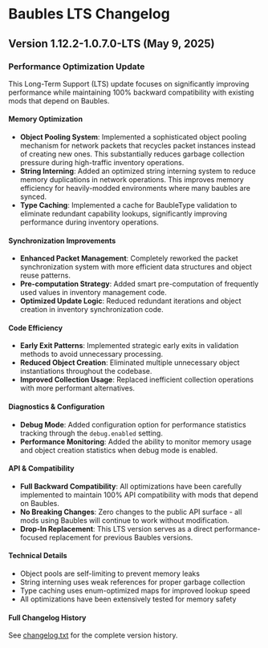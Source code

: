 # Baubles LTS Changelog

## Version 1.12.2-1.0.7.0-LTS (May 9, 2025)

### Performance Optimization Update

This Long-Term Support (LTS) update focuses on significantly improving performance while maintaining 100% backward compatibility with existing mods that depend on Baubles.

#### Memory Optimization
- **Object Pooling System**: Implemented a sophisticated object pooling mechanism for network packets that recycles packet instances instead of creating new ones. This substantially reduces garbage collection pressure during high-traffic inventory operations.
- **String Interning**: Added an optimized string interning system to reduce memory duplications in network operations. This improves memory efficiency for heavily-modded environments where many baubles are synced.
- **Type Caching**: Implemented a cache for BaubleType validation to eliminate redundant capability lookups, significantly improving performance during inventory operations.

#### Synchronization Improvements
- **Enhanced Packet Management**: Completely reworked the packet synchronization system with more efficient data structures and object reuse patterns.
- **Pre-computation Strategy**: Added smart pre-computation of frequently used values in inventory management code.
- **Optimized Update Logic**: Reduced redundant iterations and object creation in inventory synchronization code.

#### Code Efficiency
- **Early Exit Patterns**: Implemented strategic early exits in validation methods to avoid unnecessary processing.
- **Reduced Object Creation**: Eliminated multiple unnecessary object instantiations throughout the codebase.
- **Improved Collection Usage**: Replaced inefficient collection operations with more performant alternatives.

#### Diagnostics & Configuration
- **Debug Mode**: Added configuration option for performance statistics tracking through the `debug.enabled` setting.
- **Performance Monitoring**: Added the ability to monitor memory usage and object creation statistics when debug mode is enabled.

#### API & Compatibility
- **Full Backward Compatibility**: All optimizations have been carefully implemented to maintain 100% API compatibility with mods that depend on Baubles.
- **No Breaking Changes**: Zero changes to the public API surface - all mods using Baubles will continue to work without modification.
- **Drop-In Replacement**: This LTS version serves as a direct performance-focused replacement for previous Baubles versions.

#### Technical Details
- Object pools are self-limiting to prevent memory leaks
- String interning uses weak references for proper garbage collection
- Type caching uses enum-optimized maps for improved lookup speed
- All optimizations have been extensively tested for memory safety

#### Full Changelog History
See [changelog.txt](src/main/resources/changelog.txt) for the complete version history.
